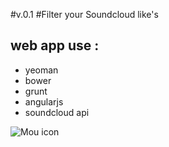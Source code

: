 #v.0.1
#Filter your Soundcloud like's

## web app use : 
- yeoman
- bower
- grunt
- angularjs
- soundcloud api

![Mou icon](http://yeoman.io/assets/img/bullet-yo.f6f8.gif)